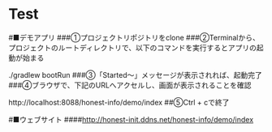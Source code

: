 # Test

#■デモアプリ ###①プロジェクトリポジトリをclone ###②Terminalから、プロジェクトのルートディレクトリで、以下のコマンドを実行するとアプリの起動が始まる

./gradlew bootRun
###③「Started〜」メッセージが表示されれば、起動完了 ###④ブラウザで、下記のURLへアクセルし、画面が表示されることを確認

http://localhost:8088/honest-info/demo/index
##⑤Ctrl + cで終了

#■ウェブサイト ####http://honest-init.ddns.net/honest-info/demo/index
